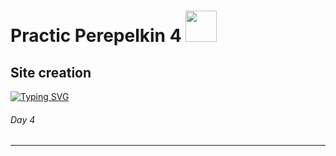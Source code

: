 # Practic Perepelkin 4 <img src="https://i.makeagif.com/media/4-03-2014/Yq8fbc.gif" height="50"/></h1>   
## Site creation ##
[![Typing SVG](https://readme-typing-svg.herokuapp.com?color=%2336BCF7&lines=We+create+a+website+for+our+beat+store)](https://i.gifer.com/3odR.gif)
###### Day 4 ######
-------------------------
